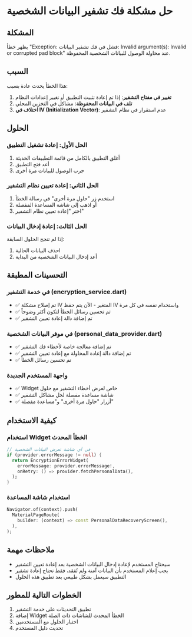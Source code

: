 # حل مشكلة فك تشفير البيانات الشخصية

## المشكلة
يظهر خطأ "Exception: فشل في فك تشفير البيانات: Invalid argument(s): Invalid or corrupted pad block" عند محاولة الوصول للبيانات الشخصية المحفوظة.

## السبب
هذا الخطأ يحدث عادة بسبب:
1. **تغيير في مفتاح التشفير**: إذا تم إعادة تثبيت التطبيق أو تغيير إعدادات النظام
2. **تلف في البيانات المحفوظة**: مشاكل في التخزين المحلي
3. **اختلاف في IV (Initialization Vector)**: عدم استقرار في نظام التشفير

## الحلول

### الحل الأول: إعادة تشغيل التطبيق
1. أغلق التطبيق بالكامل من قائمة التطبيقات الحديثة
2. أعد فتح التطبيق
3. جرب الوصول للبيانات مرة أخرى

### الحل الثاني: إعادة تعيين نظام التشفير
1. استخدم زر "حاول مرة أخرى" في رسالة الخطأ
2. أو اذهب إلى شاشة المساعدة المفصلة
3. اختر "إعادة تعيين نظام التشفير"

### الحل الثالث: إعادة إدخال البيانات
إذا لم تنجح الحلول السابقة:
1. احذف البيانات الحالية
2. أعد إدخال البيانات الشخصية من البداية

## التحسينات المطبقة

### في خدمة التشفير (encryption_service.dart)
- ✅ تم إصلاح مشكلة IV المتغير - الآن يتم حفظ IV واستخدام نفسه في كل مرة
- ✅ تم تحسين رسائل الخطأ لتكون أكثر وضوحاً
- ✅ تم إضافة دالة إعادة تعيين التشفير

### في موفر البيانات الشخصية (personal_data_provider.dart)
- ✅ تم إضافة معالجة خاصة لأخطاء فك التشفير
- ✅ تم إضافة دالة إعادة المحاولة مع إعادة تعيين التشفير
- ✅ تم تحسين رسائل الخطأ

### واجهة المستخدم الجديدة
- ✅ Widget خاص لعرض أخطاء التشفير مع حلول
- ✅ شاشة مساعدة مفصلة لحل مشاكل التشفير
- ✅ أزرار "حاول مرة أخرى" و"مساعدة مفصلة"

## كيفية الاستخدام

### استخدام Widget الخطأ المحدث
```dart
// في أي شاشة تعرض البيانات الشخصية
if (provider.errorMessage != null) {
  return EncryptionErrorWidget(
    errorMessage: provider.errorMessage!,
    onRetry: () => provider.fetchPersonalData(),
  );
}
```

### استخدام شاشة المساعدة
```dart
Navigator.of(context).push(
  MaterialPageRoute(
    builder: (context) => const PersonalDataRecoveryScreen(),
  ),
);
```

## ملاحظات مهمة
- سيحتاج المستخدم لإعادة إدخال البيانات الشخصية بعد إعادة تعيين التشفير
- يجب إعلام المستخدم بأن البيانات آمنة ولم تُفقد، فقط تحتاج إعادة تشفير
- التطبيق سيعمل بشكل طبيعي بعد تطبيق هذه الحلول

## الخطوات التالية للمطور
1. تطبيق التحديثات على خدمة التشفير
2. إضافة Widget الخطأ المحدث للشاشات ذات الصلة
3. اختبار الحلول مع المستخدمين
4. تحديث دليل المستخدم
